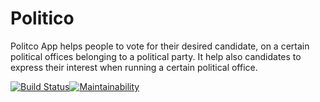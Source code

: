 # Politico

Politco App helps people to vote for their desired candidate, on a certain political offices belonging to a political party. It help also candidates to express their interest when running a certain political office.

[![Build Status](https://travis-ci.org/ericnyirimana/politico.svg?branch=develop)](https://travis-ci.org/ericnyirimana/politico)[![Maintainability](https://api.codeclimate.com/v1/badges/0d9d661f11192d898ad3/maintainability)](https://codeclimate.com/github/ericnyirimana/politico/maintainability)